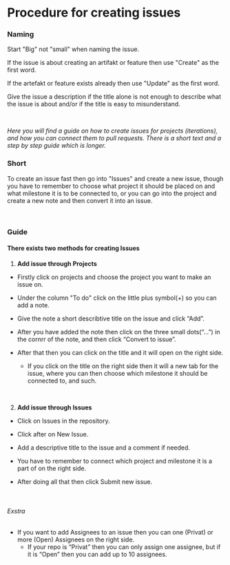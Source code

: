 
# Procedure for creating issues


### Naming

Start "Big" not "small" when naming the issue.

If the issue is about creating an artifakt or feature then use "Create" as the first word.

If the artefakt or feature exists already then use "Update" as the first word.

Give the issue a description if the title alone is not enough to describe what the issue is about and/or if the title is easy to misunderstand.

<br>

*Here you will find a guide on how to create issues for projects (iterations), and how you can connect them to pull requests. There is a short text and a step by step guide which is longer.*


### Short


To create an issue fast then go into "Issues" and create a new issue, though you have to remember to choose what project it should be placed on and what milestone it is to be connected to, or you can go into the project and create a new note and then convert it into an issue.

<br/>

### Guide


#### There exists two methods for creating Issues


1. **Add issue through Projects**


- Firstly click on projects and choose the project you want to make an issue on.


- Under the column "To do" click on the little plus symbol(+) so you can add a note.


- Give the note a short describtive title on the issue and click “Add”.


- After you have added the note then click on the three small dots(“...”) in the cornrr of the note, and then click “Convert to issue”.


- After that then you can click on the title and it will open on the right side.


  - If you click on the title on the right side then it will a new tab for the issue, where you can then choose which milestone it should be connected to, and such.

<br/>

2. **Add issue through Issues**


- Click on Issues in the repository.


- Click after on New Issue.


- Add a descriptive title to the issue and a comment if needed.


- You have to remember to connect which project and milestone it is a part of on the right side.


- After doing all that then click Submit new issue.

<br/>

###### Exstra


- If you want to add Assignees to an issue then you can one (Privat) or more (Open) Assignees on the right side.
  - If your repo is “Privat” then you can only assign one assignee, but if it is “Open” then you can add up to 10 assignees.
